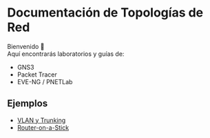 # Documentación de Topologías de Red

Bienvenido 👋  
Aquí encontrarás laboratorios y guías de:
- GNS3
- Packet Tracer
- EVE-NG / PNETLab

## Ejemplos
- [VLAN y Trunking](vlan-trunking.md)
- [Router-on-a-Stick](router-on-a-stick.md)
